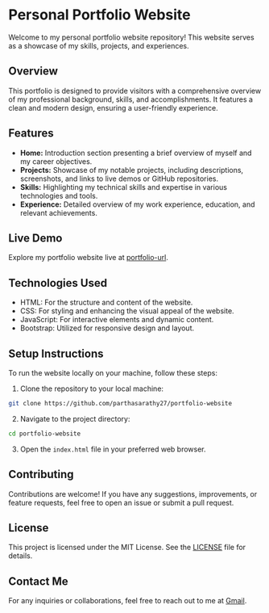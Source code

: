 # Personal Portfolio Website

Welcome to my personal portfolio website repository! This website serves as a showcase of my skills, projects, and experiences.

## Overview

This portfolio is designed to provide visitors with a comprehensive overview of my professional background, skills, and accomplishments. It features a clean and modern design, ensuring a user-friendly experience.

## Features

- **Home:** Introduction section presenting a brief overview of myself and my career objectives.
- **Projects:** Showcase of my notable projects, including descriptions, screenshots, and links to live demos or GitHub repositories.
- **Skills:** Highlighting my technical skills and expertise in various technologies and tools.
- **Experience:** Detailed overview of my work experience, education, and relevant achievements.

## Live Demo

Explore my portfolio website live at [portfolio-url](https://parthasarathy27.github.io/portfolio-website/).

## Technologies Used

- HTML: For the structure and content of the website.
- CSS: For styling and enhancing the visual appeal of the website.
- JavaScript: For interactive elements and dynamic content.
- Bootstrap: Utilized for responsive design and layout.

## Setup Instructions

To run the website locally on your machine, follow these steps:

1. Clone the repository to your local machine:

```bash
git clone https://github.com/parthasarathy27/portfolio-website
```

2. Navigate to the project directory:

```bash
cd portfolio-website 
```

3. Open the `index.html` file in your preferred web browser.

## Contributing

Contributions are welcome! If you have any suggestions, improvements, or feature requests, feel free to open an issue or submit a pull request.

## License

This project is licensed under the MIT License. See the [LICENSE](LICENSE) file for details.

## Contact Me

For any inquiries or collaborations, feel free to reach out to me at [Gmail](mailto:parthasarathyg2002@gmail.com).
